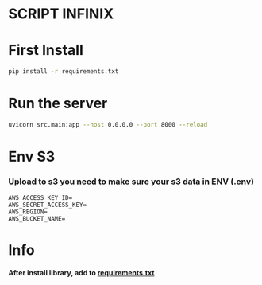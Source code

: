 # SCRIPT INFINIX

# First Install
```bash
pip install -r requirements.txt
```

# Run the server
```bash
uvicorn src.main:app --host 0.0.0.0 --port 8000 --reload
```


# Env S3

### Upload to s3 you need to make sure your s3 data in ENV (.env)
```
AWS_ACCESS_KEY_ID=
AWS_SECRET_ACCESS_KEY=
AWS_REGION=
AWS_BUCKET_NAME=

```
# Info
#### After install library, add to [requirements.txt](requirements.txt)